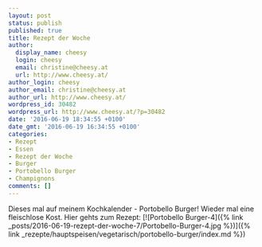 ```yaml
---
layout: post
status: publish
published: true
title: Rezept der Woche
author:
  display_name: cheesy
  login: cheesy
  email: christine@cheesy.at
  url: http://www.cheesy.at/
author_login: cheesy
author_email: christine@cheesy.at
author_url: http://www.cheesy.at/
wordpress_id: 30482
wordpress_url: http://www.cheesy.at/?p=30482
date: '2016-06-19 18:34:55 +0100'
date_gmt: '2016-06-19 16:34:55 +0100'
categories:
- Rezept
- Essen
- Rezept der Woche
- Burger
- Portobello Burger
- Champignons
comments: []
---
```

Dieses mal auf meinem Kochkalender - Portobello Burger! Wieder mal eine fleischlose Kost.
Hier gehts zum Rezept:
[![Portobello Burger-4]({% link _posts/2016-06-19-rezept-der-woche-7/Portobello-Burger-4.jpg %})]({% link _rezepte/hauptspeisen/vegetarisch/portobello-burger/index.md %})
